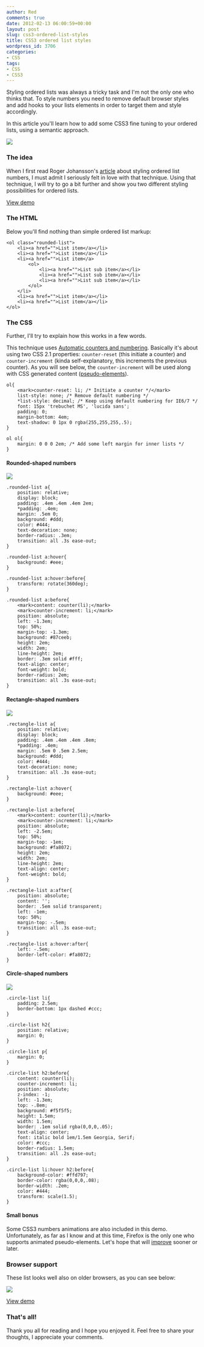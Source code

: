```yaml
---
author: Red
comments: true
date: 2012-02-13 06:00:59+00:00
layout: post
slug: css3-ordered-list-styles
title: CSS3 ordered list styles
wordpress_id: 3706
categories:
- CSS
tags:
- CSS
- CSS3
---
```


Styling ordered lists was always a tricky task and I'm not the only one who thinks that. To style numbers you need to remove default browser styles and add hooks to your lists elements in order to target them and style accordingly.

In this article you'll learn how to add some CSS3 fine tuning to your ordered lists, using a semantic approach.

![](http://www.red-team-design.com/wp-content/uploads/2012/02/css3-ordered-list-styles.png)

<!-- more -->



### The idea


When I first read Roger Johansson's [article](http://www.456bereastreet.com/archive/201105/styling_ordered_list_numbers/) about styling ordered list numbers, I must admit I seriously felt in love with that technique. Using that technique, I will try to go a bit further and show you two different styling possibilities for ordered lists.




[View demo](http://www.red-team-design.com/wp-content/uploads/2012/02/css3-ordered-list-styles-demo.html)






### The HTML



Below you'll find nothing than simple ordered list markup:


    
    
    <ol class="rounded-list">
    	<li><a href="">List item</a></li>
    	<li><a href="">List item</a></li>
    	<li><a href="">List item</a>
    		<ol>
    			<li><a href="">List sub item</a></li>
    			<li><a href="">List sub item</a></li>
    			<li><a href="">List sub item</a></li>
    		</ol>
    	</li>
    	<li><a href="">List item</a></li>
    	<li><a href="">List item</a></li>						
    </ol>
    





### The CSS



Further, I'll try to explain how this works in a few words.

This technique uses [Automatic counters and numbering](http://www.w3.org/TR/CSS21/generate.html#counters). Basically it's about using two CSS 2.1 properties: `counter-reset` (this initiate a counter) and `counter-increment` (kinda self-explanatory, this increments the previous counter). As you will see below, the `counter-increment` will be used along with CSS generated content ([pseudo-elements](http://www.red-team-design.com/before-after-pseudo-elements)).


    
    
    ol{
    	<mark>counter-reset: li; /* Initiate a counter */</mark>
    	list-style: none; /* Remove default numbering */
    	*list-style: decimal; /* Keep using default numbering for IE6/7 */
    	font: 15px 'trebuchet MS', 'lucida sans';
    	padding: 0;
    	margin-bottom: 4em;
    	text-shadow: 0 1px 0 rgba(255,255,255,.5);
    }
    
    ol ol{
    	margin: 0 0 0 2em; /* Add some left margin for inner lists */
    }
    





#### Rounded-shaped numbers



![](http://www.red-team-design.com/wp-content/uploads/2012/02/css3-ordered-list-rounded.png)


    
    
    .rounded-list a{
    	position: relative;
    	display: block;
    	padding: .4em .4em .4em 2em;
    	*padding: .4em;
    	margin: .5em 0;
    	background: #ddd;
    	color: #444;
    	text-decoration: none;
    	border-radius: .3em;
    	transition: all .3s ease-out;	
    }
    
    .rounded-list a:hover{
    	background: #eee;
    }
    
    .rounded-list a:hover:before{
        transform: rotate(360deg);	
    }
    
    .rounded-list a:before{
    	<mark>content: counter(li);</mark>
    	<mark>counter-increment: li;</mark>
    	position: absolute;	
    	left: -1.3em;
    	top: 50%;
    	margin-top: -1.3em;
    	background: #87ceeb;
    	height: 2em;
    	width: 2em;
    	line-height: 2em;
    	border: .3em solid #fff;
    	text-align: center;
    	font-weight: bold;
    	border-radius: 2em;
    	transition: all .3s ease-out;
    }
    





#### Rectangle-shaped numbers



![](http://www.red-team-design.com/wp-content/uploads/2012/02/css3-ordered-list-rectangle.png)


    
    
    .rectangle-list a{
    	position: relative;
    	display: block;
    	padding: .4em .4em .4em .8em;
    	*padding: .4em;
    	margin: .5em 0 .5em 2.5em;
    	background: #ddd;
    	color: #444;
    	text-decoration: none;
    	transition: all .3s ease-out;	
    }
    
    .rectangle-list a:hover{
    	background: #eee;
    }	
    
    .rectangle-list a:before{
    	<mark>content: counter(li);</mark>
    	<mark>counter-increment: li;</mark>
    	position: absolute;	
    	left: -2.5em;
    	top: 50%;
    	margin-top: -1em;
    	background: #fa8072;
    	height: 2em;
    	width: 2em;
    	line-height: 2em;
    	text-align: center;
    	font-weight: bold;
    }
    
    .rectangle-list a:after{
    	position: absolute;	
    	content: '';
    	border: .5em solid transparent;
    	left: -1em;
    	top: 50%;
    	margin-top: -.5em;
    	transition: all .3s ease-out;				
    }
    
    .rectangle-list a:hover:after{
    	left: -.5em;
    	border-left-color: #fa8072;				
    }	
    





#### Circle-shaped numbers



![](http://www.red-team-design.com/wp-content/uploads/2012/02/css3-ordered-list-circle.png)


    
    
    .circle-list li{
        padding: 2.5em;
        border-bottom: 1px dashed #ccc;
    }
    
    .circle-list h2{
        position: relative;
        margin: 0;
    }
    
    .circle-list p{
        margin: 0;
    }
    
    .circle-list h2:before{
        content: counter(li);
        counter-increment: li;
        position: absolute;    
        z-index: -1;
        left: -1.3em;
        top: -.8em;
        background: #f5f5f5;
        height: 1.5em;
        width: 1.5em;
        border: .1em solid rgba(0,0,0,.05);
        text-align: center;
        font: italic bold 1em/1.5em Georgia, Serif;
        color: #ccc;
        border-radius: 1.5em;
        transition: all .2s ease-out;    
    }
    
    .circle-list li:hover h2:before{
        background-color: #ffd797;
        border-color: rgba(0,0,0,.08);
        border-width: .2em;
        color: #444;
        transform: scale(1.5);
    }
    





#### Small bonus



Some CSS3 numbers animations are also included in this demo. Unfortunately, as far as I know and at this time, Firefox is the only one who supports animated pseudo-elements. Let's hope that will [improve](http://code.google.com/p/chromium/issues/detail?id=54699) sooner or later.



### Browser support



These list looks well also on older browsers, as you can see below:

![](http://www.red-team-design.com/wp-content/uploads/2012/02/css3-ordered-list-browser-support.png)




[View demo](http://www.red-team-design.com/wp-content/uploads/2012/02/css3-ordered-list-styles-demo.html)






### That's all!


Thank you all for reading and I hope you enjoyed it. Feel free to share your thoughts, I appreciate your comments.
